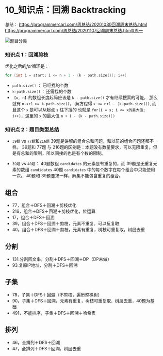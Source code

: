 # 10_知识点：回溯 Backtracking

总结：
https://programmercarl.com/周总结/20201030回溯周末总结.html
https://programmercarl.com/周总结/20201107回溯周末总结.html#周一


![题目分类](https://code-thinking-1253855093.file.myqcloud.com/pics/20210219192050666.png)

### 知识点 1：回溯剪枝

优化之后的$for$循环是：
```cpp
for (int i = start; i <= n + 1 - (k - path.size()); i++)
```

- `path.size()` ： 已经找的个数
- `k-path.size()` ：还需找的个数
- `【x, n】`的数组长度起码应该是 `k - path.size()` 才有继续搜索的可能， 那么就有 `n-x+1 >= k-path.size()`， 解方程得 `x <= n+1 - (k-path.size())`, 而且这个 `x` 是可以从起点 `s` 往下搜的 也就是 `for(i = s; i <= x的最大值; i++)`，这里的 `x` 的最大值 `n + 1 - (k - path.size())`

### 知识点 2：题目类型总结

- `39题` vs `77题`和`216题`
  39题是讲解的组合总和问题，和以前的组合问题还都不一样。
  39题和 77题 与 216题的区别是：本题没有数量要求，可以无限重复，但是有总和的限制，所以间接的也是有个数的限制。

- `39题` vs `40题`：
  40题数组 `candidates` 的元素是有重复的，而 39题是无重复元素的数组 `candidates`
  40题 `candidates` 中的每个数字在每个组合中只能使用一次。
  40题和 39题要求一样，解集不能包含重复的组合。



## 组合

- 77，组合＋DFS＋回溯＋剪枝优化
- 216，组合＋DFS＋回溯＋剪枝优化，位运算
- 17，组合＋DFS＋回溯
- 39，组合＋DFS＋回溯＋剪枝，元素不重复，可以反复取
- 40，组合＋DFS＋回溯＋剪枝，元素有重复，树枝可重复取，树层去重

## 分割

- 131.分割回文串，分割＋DFS＋回溯＋DP（DP未做）
- 93.复原IP地址，分割＋DFS＋回溯

## 子集

- 78，子集＋DFS＋回溯（不剪枝，遍历整棵树）
- 90，子集＋DFS＋回溯，元素有重复，树枝可重复取，树层去重，40题为基础
- 491，不能排序，子集＋DFS＋回溯＋哈希表

## 排列

- 46，全排列＋DFS＋回溯
- 47，全排列＋DFS＋回溯，树层去重
